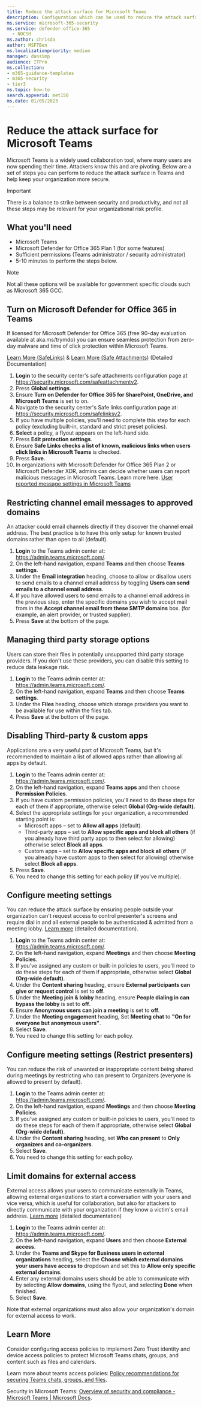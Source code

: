 ```yaml
---
title: Reduce the attack surface for Microsoft Teams
description: Configuration which can be used to reduce the attack surface in Microsoft Teams, including enabling Microsoft Defender for Office 365.
ms.service: microsoft-365-security
ms.service: defender-office-365
  - NOCSH
ms.author: chrisda
author: MSFTBen
ms.localizationpriority: medium
manager: dansimp
audience: ITPro
ms.collection: 
- m365-guidance-templates
- m365-security
- tier3
ms.topic: how-to
search.appverid: met150
ms.date: 01/05/2023
---
```


# Reduce the attack surface for Microsoft Teams

Microsoft Teams is a widely used collaboration tool, where many users are now spending their time. Attackers know this and are pivoting. Below are a set of steps you can perform to reduce the attack surface in Teams and help keep your organization more secure.

> [!IMPORTANT]
> There is a balance to strike between security and productivity, and not all these steps may be relevant for your organizational risk profile.

## What you'll need

- Microsoft Teams
- Microsoft Defender for Office 365 Plan 1 (for some features)
- Sufficient permissions (Teams administrator / security administrator)
- 5-10 minutes to perform the steps below.

> [!NOTE]
> Not all these options will be available for government specific clouds such as Microsoft 365 GCC.

## Turn on Microsoft Defender for Office 365 in Teams

If licensed for Microsoft Defender for Office 365 (free 90-day evaluation available at aka.ms/trymdo) you can ensure seamless protection from zero-day malware and time of click protection within Microsoft Teams.

[Learn More (SafeLinks)](../safe-links-about.md#safe-links-settings-for-microsoft-teams) & [Learn More (Safe Attachments)](../safe-attachments-for-spo-odfb-teams-configure.md) (Detailed Documentation)

1. **Login** to the security center's safe attachments configuration page at <https://security.microsoft.com/safeattachmentv2>.
2. Press **Global settings**.
3. Ensure **Turn on Defender for Office 365 for SharePoint, OneDrive, and Microsoft Teams** is set to on.
4. Navigate to the security center's Safe links configuration page at: <https://security.microsoft.com/safelinksv2>.
5. If you have multiple policies, you'll need to complete this step for each policy (excluding built-in, standard and strict preset policies).
6. **Select** a policy, a flyout appears on the left-hand side.
7. Press **Edit protection settings**.
8. Ensure **Safe Links checks a list of known, malicious links when users click links in Microsoft Teams** is checked.
9. Press **Save**.
10. In organizations with Microsoft Defender for Office 365 Plan 2 or Microsoft Defender XDR, admins can decide whether users can report malicious messages in Microsoft Teams. Learn more here. [User reported message settings in Microsoft Teams](../submissions-teams.md)

## Restricting channel email messages to approved domains

An attacker could email channels directly if they discover the channel email address. The best practice is to have this only setup for known trusted domains rather than open to all (default).

1. **Login** to the Teams admin center at: <https://admin.teams.microsoft.com/>.
2. On the left-hand navigation, expand **Teams** and then choose **Teams settings**.
3. Under the **Email integration** heading, choose to allow or disallow users to send emails to a channel email address by toggling **Users can send emails to a channel email address**.
4. If you have allowed users to send emails to a channel email address in the previous step, enter the specific domains you wish to accept mail from in the **Accept channel email from these SMTP domains** box. (for example, an alert provider, or trusted supplier).
5. Press **Save** at the bottom of the page.

## Managing third party storage options

Users can store their files in potentially unsupported third party storage providers. If you don't use these providers, you can disable this setting to reduce data leakage risk.

1. **Login** to the Teams admin center at: <https://admin.teams.microsoft.com/>.
2. On the left-hand navigation, expand **Teams** and then choose **Teams settings**.
3. Under the **Files** heading, choose which storage providers you want to be available for use within the files tab.
4. Press **Save** at the bottom of the page.

## Disabling Third-party & custom apps

Applications are a very useful part of Microsoft Teams, but it's recommended to maintain a list of allowed apps rather than allowing all apps by default.

1. **Login** to the Teams admin center at: <https://admin.teams.microsoft.com/>.
2. On the left-hand navigation, expand **Teams apps** and then choose **Permission Policies**.
3. If you have custom permission policies, you'll need to do these steps for each of them if appropriate, otherwise select **Global (Org-wide default)**.
4. Select the appropriate settings for your organization, a recommended starting point is:
   - Microsoft apps – set to **Allow all apps** (default).
   - Third-party apps – set to **Allow specific apps and block all others** (if you already have third party apps to then select for allowing) otherwise select **Block all apps**.
   - Custom apps – set to **Allow specific apps and block all others** (if you already have custom apps to then select for allowing) otherwise select **Block all apps**.
5. Press **Save**.
6. You need to change this setting for each policy (if you've multiple).

## Configure meeting settings

You can reduce the attack surface by ensuring people outside your organization can't request access to control presenter's screens and require dial in and all external people to be authenticated & admitted from a meeting lobby.
[Learn more](/microsoftteams/meeting-policies-participants-and-guests) (detailed documentation).

1. **Login** to the Teams admin center at: <https://admin.teams.microsoft.com/>.
2. On the left-hand navigation, expand **Meetings** and then choose **Meeting Policies**.
3. If you've assigned any custom or built-in policies to users, you'll need to do these steps for each of them if appropriate, otherwise select **Global (Org-wide default)**.
4. Under the **Content sharing** heading, ensure **External participants can give or request control** is set to **off**.
6. Under the **Meeting join & lobby** heading, ensure **People dialing in can bypass the lobby** is set to **off**.
7. Ensure **Anonymous users can join a meeting** is set to **off**.
8. Under the **Meeting engagement** heading, Set **Meeting chat** to **"On for everyone but anonymous users"**.
9. Select **Save**.
10. You need to change this setting for each policy.

## Configure meeting settings (Restrict presenters)

You can reduce the risk of unwanted or inappropriate content being shared during meetings by restricting who can present to Organizers (everyone is allowed to present by default).

1. **Login** to the Teams admin center at: <https://admin.teams.microsoft.com/>.
2. On the left-hand navigation, expand **Meetings** and then choose **Meeting Policies**.
3. If you've assigned any custom or built-in policies to users, you'll need to do these steps for each of them if appropriate, otherwise select **Global (Org-wide default)**.
4. Under the **Content sharing** heading, set **Who can present** to **Only organizers and co-organizers**.
5. Select **Save**.
6. You need to change this setting for each policy.

## Limit domains for external access

External access allows your users to communicate externally in Teams, allowing external organizations to start a conversation with your users and vice versa, which is useful for collaboration, but also for attackers to directly communicate with your organization if they know a victim's email address.
[Learn more](/microsoftteams/manage-external-access) (detailed documentation)

1. **Login** to the Teams admin center at: <https://admin.teams.microsoft.com/>.
2. On the left-hand navigation, expand **Users** and then choose **External access**.
3. Under the **Teams and Skype for Business users in external organizations** heading, select the **Choose which external domains your users have access to** dropdown and set this to **Allow only specific external domains**.
4. Enter any external domains users should be able to communicate with by selecting **Allow domains**, using the flyout, and selecting **Done** when finished.
5. Select **Save**.

Note that external organizations must also allow your organization's domain for external access to work.

## Learn More

Consider configuring access policies to implement Zero Trust identity and device access policies to protect Microsoft Teams chats, groups, and content such as files and calendars.

Learn more about teams access policies: [Policy recommendations for securing Teams chats, groups, and files](../zero-trust-identity-device-access-policies-teams.md).

Security in Microsoft Teams: [Overview of security and compliance - Microsoft Teams | Microsoft Docs](/microsoftteams/security-compliance-overview).
